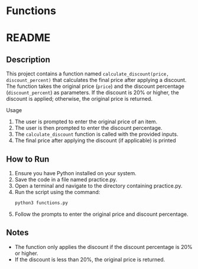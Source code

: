 # Functions
# README

## Description

This project contains a function named `calculate_discount(price, discount_percent)` that calculates the final price after applying a discount. The function takes the original price (`price`) and the discount percentage (`discount_percent`) as parameters. If the discount is 20% or higher, the discount is applied; otherwise, the original price is returned.

Usage
1. The user is prompted to enter the original price of an item.
2. The user is then prompted to enter the discount percentage.
3. The `calculate_discount` function is called with the provided inputs.
4. The final price after applying the discount (if applicable) is printed


## How to Run

1. Ensure you have Python installed on your system.
2. Save the code in a file named practice.py.
3. Open a terminal and navigate to the directory containing practice.py.
4. Run the script using the command:
   ```bash
   python3 functions.py
   ```
5. Follow the prompts to enter the original price and discount percentage.

## Notes

- The function only applies the discount if the discount percentage is 20% or higher.
- If the discount is less than 20%, the original price is returned.
